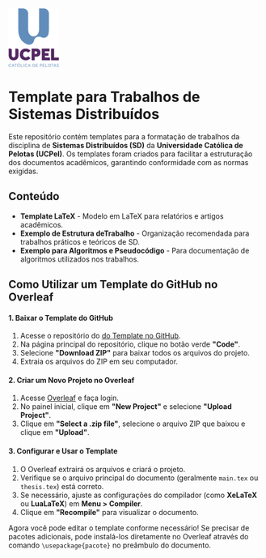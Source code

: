 <img src="https://github.com/albandes/Template-para-Trabalho-de-Disciplina---MEEC---UCPEL/blob/main/img/logo_UCPEL.png?raw=true" alt="Logo" width="100">


# Template para Trabalhos de Sistemas Distribuídos 

Este repositório contém templates para a formatação de trabalhos da disciplina de **Sistemas Distribuídos (SD)** da **Universidade Católica de Pelotas (UCPel)**. Os templates foram criados para facilitar a estruturação dos documentos acadêmicos, garantindo conformidade com as normas exigidas.

## Conteúdo

- **Template LaTeX** - Modelo em LaTeX para relatórios e artigos acadêmicos.
- **Exemplo de Estrutura deTrabalho** - Organização recomendada para trabalhos práticos e teóricos de SD.
- **Exemplo para Algoritmos e Pseudocódigo** - Para documentação de algoritmos utilizados nos trabalhos.


## Como Utilizar um Template do GitHub no Overleaf

#### **1. Baixar o Template do GitHub**

1.  Acesse o repositório do [do Template no GitHub](https://github.com/albandes/Template-para-Trabalho-de-Disciplina---MEEC---UCPEL).
2.  Na página principal do repositório, clique no botão verde **"Code"**.
3.  Selecione **"Download ZIP"** para baixar todos os arquivos do projeto.
4.  Extraia os arquivos do ZIP em seu computador.

#### **2. Criar um Novo Projeto no Overleaf**

1.  Acesse [Overleaf](https://www.overleaf.com/) e faça login.
2.  No painel inicial, clique em **"New Project"** e selecione **"Upload Project"**.
3.  Clique em **"Select a .zip file"**, selecione o arquivo ZIP que baixou e clique em **"Upload"**.

#### **3. Configurar e Usar o Template**

1.  O Overleaf extrairá os arquivos e criará o projeto.
2.  Verifique se o arquivo principal do documento (geralmente `main.tex` ou `thesis.tex`) está correto.
3.  Se necessário, ajuste as configurações do compilador (como **XeLaTeX** ou **LuaLaTeX**) em **Menu > Compiler**.
4.  Clique em **"Recompile"** para visualizar o documento.

Agora você pode editar o template conforme necessário! Se precisar de pacotes adicionais, pode instalá-los diretamente no Overleaf através do comando `\usepackage{pacote}` no preâmbulo do documento.
